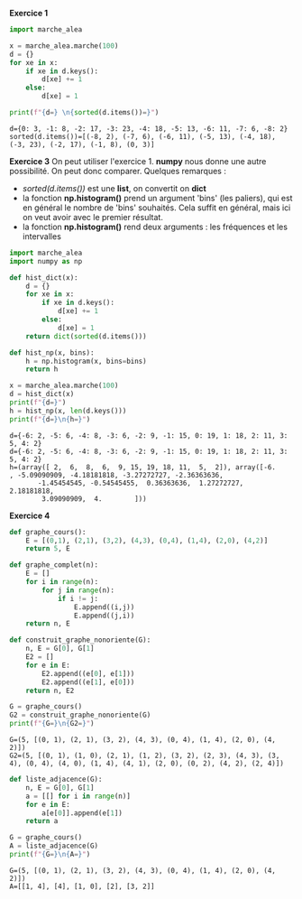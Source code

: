 **Exercice 1**


```python
import marche_alea

x = marche_alea.marche(100)
d = {}
for xe in x:
    if xe in d.keys():
        d[xe] += 1
    else:
        d[xe] = 1

print(f"{d=} \n{sorted(d.items())=}")
```

    d={0: 3, -1: 8, -2: 17, -3: 23, -4: 18, -5: 13, -6: 11, -7: 6, -8: 2} 
    sorted(d.items())=[(-8, 2), (-7, 6), (-6, 11), (-5, 13), (-4, 18), (-3, 23), (-2, 17), (-1, 8), (0, 3)]


**Exercice 3**
On peut utiliser l'exercice 1. **numpy** nous donne une autre possibilité. On peut donc comparer.
Quelques remarques :
- *sorted(d.items())* est une **list**, on convertit on **dict**
- la fonction **np.histogram()** prend un argument 'bins' (les paliers), qui est en général le nombre de 'bins' souhaités. Cela suffit en général, mais ici on veut avoir avec le premier résultat.
- la fonction **np.histogram()** rend deux arguments : les fréquences et les intervalles 


```python
import marche_alea
import numpy as np

def hist_dict(x):
    d = {}
    for xe in x:
        if xe in d.keys():
            d[xe] += 1
        else:
            d[xe] = 1
    return dict(sorted(d.items()))

def hist_np(x, bins):
    h = np.histogram(x, bins=bins)
    return h

x = marche_alea.marche(100)
d = hist_dict(x)
print(f"{d=}")
h = hist_np(x, len(d.keys()))
print(f"{d=}\n{h=}")
```

    d={-6: 2, -5: 6, -4: 8, -3: 6, -2: 9, -1: 15, 0: 19, 1: 18, 2: 11, 3: 5, 4: 2}
    d={-6: 2, -5: 6, -4: 8, -3: 6, -2: 9, -1: 15, 0: 19, 1: 18, 2: 11, 3: 5, 4: 2}
    h=(array([ 2,  6,  8,  6,  9, 15, 19, 18, 11,  5,  2]), array([-6.        , -5.09090909, -4.18181818, -3.27272727, -2.36363636,
           -1.45454545, -0.54545455,  0.36363636,  1.27272727,  2.18181818,
            3.09090909,  4.        ]))


**Exercice 4**


```python
def graphe_cours():
    E = [(0,1), (2,1), (3,2), (4,3), (0,4), (1,4), (2,0), (4,2)]
    return 5, E

def graphe_complet(n):
    E = []
    for i in range(n):
        for j in range(n):
            if i != j:
                E.append((i,j))
                E.append((j,i))
    return n, E

def construit_graphe_nonoriente(G):
    n, E = G[0], G[1]
    E2 = []
    for e in E:
        E2.append((e[0], e[1]))
        E2.append((e[1], e[0]))
    return n, E2

G = graphe_cours()
G2 = construit_graphe_nonoriente(G)
print(f"{G=}\n{G2=}")
```

    G=(5, [(0, 1), (2, 1), (3, 2), (4, 3), (0, 4), (1, 4), (2, 0), (4, 2)])
    G2=(5, [(0, 1), (1, 0), (2, 1), (1, 2), (3, 2), (2, 3), (4, 3), (3, 4), (0, 4), (4, 0), (1, 4), (4, 1), (2, 0), (0, 2), (4, 2), (2, 4)])



```python
def liste_adjacence(G):
    n, E = G[0], G[1]
    a = [[] for i in range(n)]
    for e in E:
        a[e[0]].append(e[1])
    return a

G = graphe_cours()
A = liste_adjacence(G)
print(f"{G=}\n{A=}")
```

    G=(5, [(0, 1), (2, 1), (3, 2), (4, 3), (0, 4), (1, 4), (2, 0), (4, 2)])
    A=[[1, 4], [4], [1, 0], [2], [3, 2]]



```python

```
